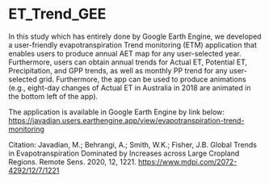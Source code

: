 # ET_Trend_GEE
In this study which has entirely done by Google Earth Engine, we developed a user-friendly evapotranspiration Trend monitoring (ETM) application that enables users to produce annual AET map for any user-selected year. Furthermore, users can obtain annual trends for Actual ET, Potential ET, Precipitation, and GPP trends, as well as monthly PP trend for any user-selected grid. Furthermore, the app can be used to produce animations (e.g., eight-day changes of Actual ET in Australia in 2018 are animated in the bottom left of the app).

The application is available in Google Earth Engine by link below:
https://javadian.users.earthengine.app/view/evapotranspiration-trend-monitoring


Citation: 
Javadian, M.; Behrangi, A.; Smith, W.K.; Fisher, J.B. Global Trends in Evapotranspiration Dominated by Increases across Large Cropland Regions. Remote Sens. 2020, 12, 1221.
https://www.mdpi.com/2072-4292/12/7/1221

